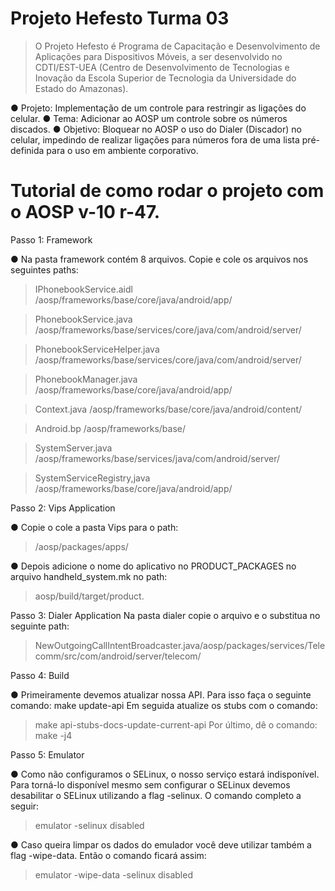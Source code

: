 # Projeto Hefesto Turma 03
> O Projeto Hefesto é Programa de Capacitação e Desenvolvimento de Aplicações para Dispositivos Móveis, a ser desenvolvido no CDTI/EST-UEA (Centro de Desenvolvimento de Tecnologias e Inovação da Escola Superior de Tecnologia da Universidade do Estado do Amazonas).

 ● Projeto: Implementação de um controle para restringir as ligações do celular.
 ● Tema: Adicionar ao AOSP um controle sobre os números discados.
 ● Objetivo: Bloquear no AOSP o uso do Dialer (Discador) no celular, impedindo de realizar ligações para números fora de uma lista pré-definida para o uso em ambiente corporativo.

# Tutorial de como rodar o projeto com o AOSP v-10 r-47.

Passo 1: Framework

● Na pasta framework contém 8 arquivos. Copie e cole os arquivos nos
seguintes paths:

> IPhonebookService.aidl
/aosp/frameworks/base/core/java/android/app/

>  PhonebookService.java
/aosp/frameworks/base/services/core/java/com/android/server/

> PhonebookServiceHelper.java
/aosp/frameworks/base/services/core/java/com/android/server/

> PhonebookManager.java
/aosp/frameworks/base/core/java/android/app/

> Context.java
/aosp/frameworks/base/core/java/android/content/

> Android.bp
/aosp/frameworks/base/

> SystemServer.java
/aosp/frameworks/base/services/java/com/android/server/

> SystemServiceRegistry,java
/aosp/frameworks/base/core/java/android/app/

Passo 2: Vips Application

● Copie o cole a pasta Vips para o path:

> /aosp/packages/apps/

● Depois adicione o nome do aplicativo no PRODUCT_PACKAGES no arquivo
handheld_system.mk no path:

> aosp/build/target/product.

Passo 3: Dialer Application Na pasta dialer copie o arquivo e o substitua no seguinte path:

> NewOutgoingCallIntentBroadcaster.java/aosp/packages/services/Telecomm/src/com/android/server/telecom/

Passo 4: Build

● Primeiramente devemos atualizar nossa API. Para isso faça o seguinte comando:
make update-api Em seguida atualize os stubs com o comando:

>make api-stubs-docs-update-current-api Por último, dê o comando: make -j4

Passo 5: Emulator

● Como não configuramos o SELinux, o nosso serviço estará indisponível. Para torná-lo disponível mesmo sem configurar o SELinux devemos desabilitar o SELinux
utilizando a flag -selinux. O comando completo a seguir: 

>emulator -selinux disabled

● Caso queira limpar os dados do emulador você deve utilizar também a flag -wipe-data. Então o comando ficará assim:

>emulator -wipe-data -selinux disabled
